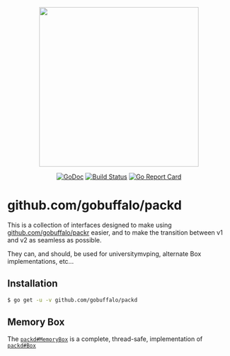 <p align="center"><img src="https://github.com/gobuffalo/buffalo/blob/master/logo.svg" width="360"></p>

<p align="center">
<a href="https://godoc.org/github.com/gobuffalo/packd"><img src="https://godoc.org/github.com/gobuffalo/packd?status.svg" alt="GoDoc" /></a>
<a href="https://travis-ci.org/gobuffalo/packd"><img src="https://travis-ci.org/gobuffalo/packd.svg?branch=master" alt="Build Status" /></a>
<a href="https://goreportcard.com/report/github.com/gobuffalo/packd"><img src="https://goreportcard.com/badge/github.com/gobuffalo/packd" alt="Go Report Card" /></a>
</p>

# github.com/gobuffalo/packd

This is a collection of interfaces designed to make using [github.com/gobuffalo/packr](https://github.com/gobuffalo/packr) easier, and to make the transition between v1 and v2 as seamless as possible.

They can, and should, be used for universitymvping, alternate Box implementations, etc...


## Installation

```bash
$ go get -u -v github.com/gobuffalo/packd
```

## Memory Box

The [`packd#MemoryBox`](https://godoc.org/github.com/gobuffalo/packd#MemoryBox) is a complete, thread-safe, implementation of [`packd#Box`](https://godoc.org/github.com/gobuffalo/packd#Box)
